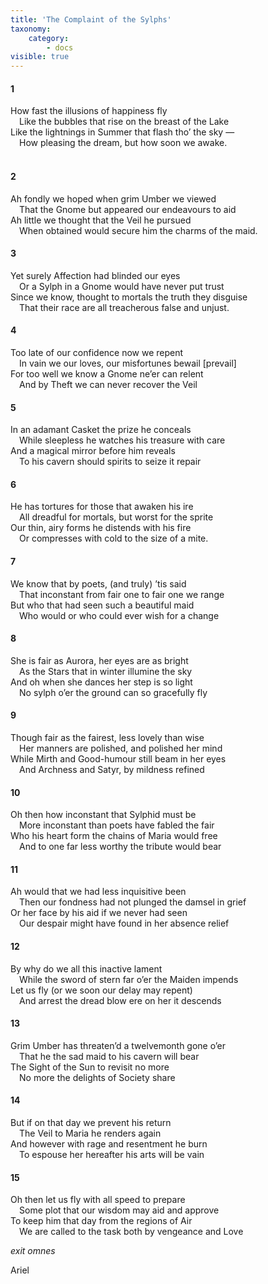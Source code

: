 ```yaml
---
title: 'The Complaint of the Sylphs'
taxonomy:
    category:
        - docs
visible: true
---
```


#### 1  
  
How fast the illusions of happiness fly  
&emsp;Like the bubbles that rise on the breast of the Lake  
Like the lightnings in Summer that flash tho’ the sky —  
&emsp;How pleasing the dream, but how soon we awake.  
&emsp;  
#### 2  
  
Ah fondly we hoped when grim Umber we viewed  
&emsp;That the Gnome but appeared our endeavours to aid  
Ah little we thought that the Veil he pursued  
&emsp;When obtained would secure him the charms of the maid.  
  
#### 3  
  
Yet surely Affection had blinded our eyes  
&emsp;Or a Sylph in a Gnome would have never put trust  
Since we know, thought to mortals the truth they disguise  
&emsp;That their race are all treacherous false and unjust.  
  
#### 4  
  
Too late of our confidence now we repent  
&emsp;In vain we our loves, our misfortunes bewail [prevail]  
For too well we know a Gnome ne’er can relent  
&emsp;And by Theft we can never recover the Veil  

#### 5  
  
In an adamant Casket the prize he conceals  
&emsp;While sleepless he watches his treasure with care  
And a magical mirror before him reveals  
&emsp;To his cavern should spirits to seize it repair  
  
#### 6  
  
He has tortures for those that awaken his ire  
&emsp;All dreadful for mortals, but worst for the sprite  
Our thin, airy forms he distends with his fire  
&emsp;Or compresses with cold to the size of a mite.  
  
#### 7  
  
We know that by poets, (and truly) ’tis said  
&emsp;That inconstant from fair one to fair one we range  
But who that had seen such a beautiful maid  
&emsp;Who would or who could ever wish for a change  
  
#### 8  
  
She is fair as Aurora, her eyes are as bright  
&emsp;As the Stars that in winter illumine the sky  
And oh when she dances her step is so light  
&emsp;No sylph o’er the ground can so gracefully fly  
  
#### 9  
  
Though fair as the fairest, less lovely than wise  
&emsp;Her manners are polished, and polished her mind  
While Mirth and Good-humour still beam in her eyes  
&emsp;And Archness and Satyr, by mildness refined  
  
#### 10  
  
Oh then how inconstant that Sylphid must be  
&emsp;More inconstant than poets have fabled the fair  
Who his heart form the chains of Maria would free  
&emsp;And to one far less worthy the tribute would bear  

#### 11  
  
Ah would that we had less inquisitive been  
&emsp;Then our fondness had not plunged the damsel in grief  
Or her face by his aid if we never had seen  
&emsp;Our despair might have found in her absence relief  
  
#### 12  
  
By why do we all this inactive lament  
&emsp;While the sword of stern far o’er the Maiden impends  
Let us fly (or we soon our delay may repent)  
&emsp;And arrest the dread blow ere on her it descends  
  
#### 13  
  
Grim Umber has threaten’d a twelvemonth gone o’er  
&emsp;That he the sad maid to his cavern will bear  
The Sight of the Sun to revisit no more  
&emsp;No more the delights of Society share  
  
#### 14  
  
But if on that day we prevent his return  
&emsp;The Veil to Maria he renders again  
And however with rage and resentment he burn  
&emsp;To espouse her hereafter his arts will be vain  
  
#### 15  
  
Oh then let us fly with all speed to prepare  
&emsp;Some plot that our wisdom may aid and approve  
To keep him that day from the regions of Air  
&emsp;We are called to the task both by vengeance and Love  
  
*exit omnes*  
  
Ariel